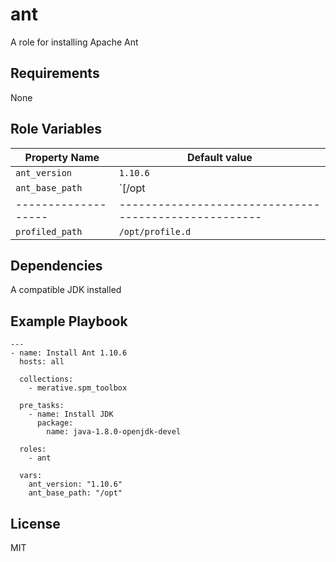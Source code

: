 # ant

A role for installing Apache Ant

## Requirements

None

## Role Variables

| Property Name       | Default value                                         |
| ------------------- | ----------------------------------------------------- |
| `ant_version`       | `1.10.6`                                              |
| `ant_base_path`     | `[/opt | C:\Tools]`                                   |
| ------------------- | ----------------------------------------------------- |
| `profiled_path`     | `/opt/profile.d`                                      |

## Dependencies

A compatible JDK installed

## Example Playbook

```
---
- name: Install Ant 1.10.6
  hosts: all

  collections:
    - merative.spm_toolbox

  pre_tasks:
    - name: Install JDK
      package:
        name: java-1.8.0-openjdk-devel

  roles:
    - ant

  vars:
    ant_version: "1.10.6"
    ant_base_path: "/opt"
```

## License

MIT
